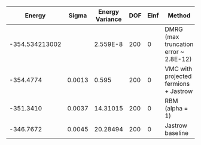 | Energy         | Sigma  | Energy Variance | DOF | Einf | Method                                 | Data Repository |
|----------------|--------|-----------------|-----|------|----------------------------------------|-----------------|
| -354.534213002 |        | 2.559E-8        | 200 | 0    | DMRG (max truncation error ~ 2.8E-12)  |                 |
| -354.4774      | 0.0013 | 0.595           | 200 | 0    | VMC with projected fermions + Jastrow  |                 |
| -351.3410      | 0.0037 | 14.31015        | 200 | 0    | RBM (alpha = 1)                        |                 |
| -346.7672      | 0.0045 | 20.28494        | 200 | 0    | Jastrow baseline                       |                 |
